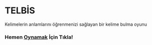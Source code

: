 # TELBİS
Kelimelerin anlamlarını öğrenmenizi sağlayan bir kelime bulma oyunu 
 
### Hemen [**Oynamak**][1] İçin Tıkla!



[1]:[https://okolyigit.github.io/telbis.github.io/]
